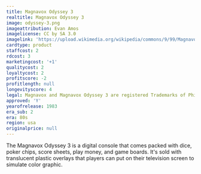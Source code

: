 ```yaml
---
title: Magnavox Odyssey 3
realtitle: Magnavox Odyssey 3
image: odyssey-3.png
imageattribution: Evan Amos
imagelicense: CC by SA 3.0
imagelink: 'https://upload.wikimedia.org/wikipedia/commons/9/99/Magnavox-Odyssey-Console-Set.jpg'
cardtype: product
staffcost: 2
rdcost: 3
marketingcost: '+1'
qualitycost: 2
loyaltycost: 2
profitscore: -2
profitlength: null
longevityscore: 4
legal: Magnavox and Magnavox Odyssey 3 are registered Trademarks of Phillips Corporation
approved: 'Y'
yearofrelease: 1983
era_sub: 2
era: 80s
region: usa
originalprice: null
---
```


The Magnavox Odyssey 3 is a digital console that comes packed with dice, poker chips, score sheets, play money, and game boards. It's sold with translucent plastic overlays that players can put on their television screen to simulate color graphic.
